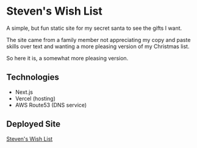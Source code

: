 # Steven's Wish List

A simple, but fun static site for my secret santa to see the gifts I want.

The site came from a family member not appreciating my copy and paste skills over text and wanting a more pleasing version of my Christmas list.

So here it is, a somewhat more pleasing version.

## Technologies

- Next.js
- Vercel (hosting)
- AWS Route53 (DNS service)

## Deployed Site

[Steven's Wish List](https://www.stevenswishlist.com/)

